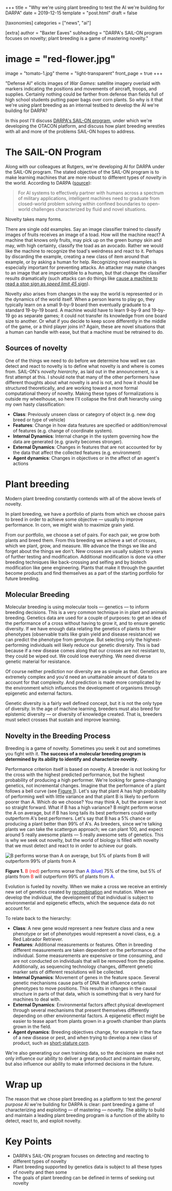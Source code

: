 +++
title = "Why we're using plant breeding to test the AI we're building for DARPA"
date = 2019-12-15
template = "post.html"
draft = false

[taxonomies]
categories = ["news", "ai"]

[extra]
author = "Baxter Eaves"
subheading = "DARPA's SAIL-ON program focuses on novelty; plant breeding is a game of mastering novelty."
# image = "red-flower.jpg"
image = "tomato-1.jpg"
theme = "light-transparent"
front_page = true
+++

"Defense AI" elicits images of *War Games*: satellite imagery overlaid with markers indicating the positions and movements of aircraft, troops, and supplies. Certainly nothing could be farther from defense than fields full of high school students putting paper bags over corn plants. So why is it that we're using plant breeding as an internal testbed to develop the AI we're building for DARPA?

In this post I'll discuss [DARPA's SAIL-ON program](https://www.darpa.mil/news-events/2019-02-14), under which we're developing the OTACON platform, and discuss how plant breeding wrestles with all and more of the problems SAIL-ON hopes to address.

# The SAIL-ON Program

Along with our colleagues at Rutgers, we're developing AI for DARPA under the SAIL-ON program. The stated objective of the SAIL-ON program is to make learning machines that are more robust to different types of *novelty* in the world. According to DARPA ([source](https://www.darpa.mil/news-events/2019-02-14)):

> For AI systems to effectively partner with humans across a spectrum of military applications, intelligent machines need to graduate from closed-world problem solving within confined boundaries to open-world challenges characterized by fluid and novel situations.

Novelty takes many forms.

There are single odd examples. Say an image classifier trained to classify images of fruits receives an image of a toad. How will the machine react? A machine that knows only fruits, may pick up on the green bumpy skin and may, with high certainty, classify the toad as an avocado. Rather we would like the machine to recognize the toad's weirdness and react to it. Perhaps by discarding the example, creating a new class of item around that example, or by asking a human for help. Recognizing novel examples is especially important for preventing attacks. An attacker may make changes to an image that are imperceptible to a human, but that change the classifier results dramatically (such attacks can do things like [cause a machine to read a *stop* sign as *speed limit 45* sign](https://arxiv.org/abs/1707.08945)).

Novelty also arises from changes in the way the world is represented or in the dynamics of the world itself. When a person learns to play go, they typically learn on a small 9-by-9 board then eventually graduate to a standard 19-by-19 board. A machine would have to learn 9-by-9 and 19-by-19 go as separate games; it could not transfer its knowledge from one board size to another. Or what if you decide to keep score differently in the middle of the game, or a third player joins in? Again, these are novel situations that a human can handle with ease, but that a machine must be retrained to do. 

## Sources of novelty

One of the things we need to do before we determine how well we can detect and react to novelty is to define what novelty is and where is comes from. SAIL-ON's *novelty hierarchy*, as laid out in the announcement, is a first attempt at this. I should note that many of the other performers have different thoughts about what novelty is and is not, and how it should be structured theoretically, and are working toward a more formal computational theory of novelty. Making these types of formalizations is outside my wheelhouse, so here I'll collapse the first draft hierarchy using my own hasty classification:

- **Class**: Previously unseen class or category of object (e.g. new dog breed or type of vehicle)
- **Features**: Change in how data features are specified or addition/removal of features (e.g. change of coordinate system).
- **Internal Dynamics**: Internal change in the system governing how the data are generated (e.g. gravity becomes stronger).
- **External Dynamics**: Changes in features that are not accounted for by the data that affect the collected features (e.g. environment)
- **Agent dynamics**: Changes in objectives or in the affect of an agent's actions

# Plant breeding

Modern plant breeding constantly contends with all of the above levels of novelty.

In plant breeding, we have a portfolio of plants from which we choose pairs to breed in order to achieve some objective &mdash; usually to improve performance. In corn, we might wish to maximize grain yield.

From our portfolio, we choose a set of pairs. For each pair, we grow both plants and breed them. From this breeding we achieve a set of *crosses*, which we plant, grow, and measure. We advance the things we like and forget about the things we don't. New crosses are usually subject to years of further testing and modification. Additional modification is done via other breeding techniques like back-crossing and selfing and by biotech modification like gene engineering. Plants that make it through the gauntlet become products and find themselves as a part of the starting portfolio for future breeding.

## Molecular Breeding

Molecular breeding is using molecular tools &mdash; genetics &mdash; to inform breeding decisions. This is a very common technique in in plant and animals breeding. Genetics data are used for a couple of purposes: to get an idea of the performance of a cross without having to grow it, and to ensure genetic diversity. If we have enough data relating the genetics of plants to their phenotypes (observable traits like grain yield and disease resistance) we can predict the phenotype from genotype. But selecting only the highest-performing individuals will likely reduce our genetic diversity. This is bad because if a new disease comes along that our crosses are not resistant to, they could be wiped out. We could lose everything. We need diverse genetic material for resistance.

Of course neither prediction nor diversity are as simple as that. Genetics are extremely complex and you'd need an unattainable amount of data to account for that complexity. And prediction is made more complicated by the environment which influences the development of organisms through epigenetic and external factors. 

Genetic diversity is a fairly well defined concept, but it is not the only type of diversity. In the age of machine learning, breeders must also breed for epistemic diversity &mdash; or diversity of knowledge created. That is, breeders must select crosses that sustain and improve learning.

## Novelty in the Breeding Process

Breeding is a game of novelty. Sometimes you seek it out and sometimes you fight with it. **The success of a molecular breeding program is determined by its ability to identify and characterize novelty**.

Performance criterion itself is based on novelty. A breeder is not looking for the cross with the highest predicted performance, but the highest probability of producing a high performer. We're looking for game-changing genetics, not incremental changes. Imagine that the performance of a plant follows a bell curve (see <a href="#breeding-objective-figure">Figure 1</a>). Let's say that plant A has high probability of performing well with little variance and that plant B is likely to perform poorer than A. Which do we choose? You may think A, but the answer is not so straight forward. What if B has a high variance? B might perform worse the A on average, but if B has long tails its best performers could vastly outperform A's best performers. Let's say that B has a 5% chance or producing a plant better than 99% of A's. As breeders, since we're talking plants we can take the scattergun approach; we can plant 100, and expect around 5 really awesome plants &mdash; 5 really awesome sets of genetics. This is why we seek out novelty, but the world of biology is filled with novelty that we must detect and react to in order to achieve our goals.

<a class="anchor" name="breeding-objective-figure"></a>
![B performs worse than A on average, but 5% of plants from B will outperform 99% of plants from A](/img/breeding_obj.png)
<p class="small">
    <strong>Figure 1.</strong> <span style="color: red">B (red)</span> performs worse than <span style="color: blue">A (blue)</span> 75% of the time, but 5% of plants from <span style="color: red">B</span> will outperform 99% of plants from <span style="color: blue">A</span>.
</p>


Evolution is fueled by novelty. When we make a cross we receive an entirely new set of genetics created by [recombination](https://en.wikipedia.org/wiki/Genetic_recombination) and mutation. When we develop the individual, the development of that individual is subject to environmental and epigenetic effects, which the sequence data do not account for. 

To relate back to the hierarchy:

- **Class**: A new gene would represent a new feature class and a new phenotype or set of phenotypes would represent a novel class, e.g. a Red Labrador Retriever.
- **Features**: Additional measurements or features. Often in breeding different measurements are taken dependent on the performance of the individual. Some measurements are expensive or time consuming, and are not conducted on individuals that will be removed from the pipeline. Additionally, as sequencing technology changes, different genetic marker sets of different resolutions will be collected.
- **Internal Dynamics**: Movement of genes in the feature space. Several genetic mechanisms cause parts of DNA that influence certain phenotypes to move positions. This results in changes in the causal structure in parts of that data, which is something that is very hard for machines to deal with.
- **External Dynamics**: Environmental factors affect physical development through several mechanisms that present themselves differently depending on other environmental factors. A epigenetic effect might be easier to tease apart from plants grown in a growth chamber than plants grown in the field.
- **Agent dynamics**: Breeding objectives change, for example in the face of a new disease or pest, and when trying to develop a new class of product, such as [short-stature corn](https://www.agriculture.com/news/crops/short-stature-corn-on-the-way-from-bayer-cropscience).

We're also generating our own training data, so the decisions we make not only influence our ability to deliver a great product and maintain diversity, but also influence our ability to make informed decisions in the future.

# Wrap up

The reason that we chose plant breeding as a platform to test the *general purpose* AI we're building for DARPA is clear: pant breeding a game of characterizing and exploiting &mdash; of mastering &mdash; novelty. The ability to build and maintain a leading plant breeding program is a function of the ability to detect, react to, and exploit novelty.

# Key Points
- DARPA's SAIL-ON program focuses on detecting and reacting to different types of novelty
- Plant breeding supported by genetics data is subject to all these types of novelty and then some
- The goals of plant breeding can be defined in terms of seeking out novelty

